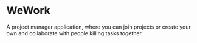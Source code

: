 # WeWork

A project manager application, where you can join projects or create your own and collaborate with people killing tasks together.